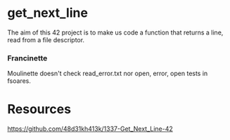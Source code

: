 # get_next_line
The aim of this 42 project is to make us code a function that returns a line, read from a file descriptor.

### Francinette
Moulinette doesn't check read_error.txt nor open, error, open tests in fsoares.

# Resources
https://github.com/48d31kh413k/1337-Get_Next_Line-42
